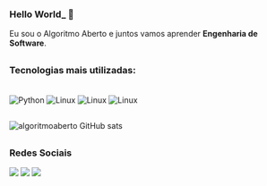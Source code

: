 ### Hello World_ 👋

Eu sou o Algoritmo Aberto e juntos vamos aprender **Engenharia de Software**.

<!-- **algoritmoaberto/algoritmoaberto** is a ✨ _special_ ✨ repository because its `README.md` (this file) appears on your GitHub profile. -->

##

<!-- Tecnologias -->

### Tecnologias mais utilizadas:

<div style="display: inline_block"><br>
    <img align="center" alt="Python" src="https://img.shields.io/badge/Python-3776AB?style=for-the-badge&logo=python&logoColor=white">
    <img align="center" alt="Linux" src="https://img.shields.io/badge/Linux-FCC624?style=for-the-badge&logo=linux&logoColor=black">
    <!-- ![Linux](https://img.shields.io/badge/Linux-FCC624?style=for-the-badge&logo=linux&logoColor=black) -->
    <img align="center" alt="Linux" src="https://img.shields.io/badge/GitHub-100000?style=for-the-badge&logo=github&logoColor=white">
    <img align="center" alt="Linux" src="https://img.shields.io/badge/MySQL-005C84?style=for-the-badge&logo=mysql&logoColor=white">
</div>

##

![algoritmoaberto GitHub sats](https://github-readme-stats.vercel.app/api?username=algoritmoaberto&theme=blue-green)

##

### Redes Sociais

<div> 
  <a href="https://www.instagram.com/algoritmoaberto/" target="_blank"><img src="https://img.shields.io/badge/-Instagram-%23E4405F?style=for-the-badge&logo=instagram&logoColor=white" target="_blank"></a>
  <a href = "mailto:atendimento@algoritmoaberto.com.br"><img src="https://img.shields.io/badge/-Gmail-%23333?style=for-the-badge&logo=gmail&logoColor=white" target="_blank"></a>
  <a href="https://api.whatsapp.com/send?phone=5511947649878" target="_blank"><img src="https://img.shields.io/badge/WhatsApp-25D366?style=for-the-badge&logo=whatsapp&logoColor=white" target="_blank"></a> 
</div>

<!-- Here are some ideas to get you started:

- 🔭 I’m currently working on ...
- 🌱 I’m currently learning ...
- 👯 I’m looking to collaborate on ...
- 🤔 I’m looking for help with ...
- 💬 Ask me about ...
- 📫 How to reach me: ...
- 😄 Pronouns: ...
- ⚡ Fun fact: ...
 -->

